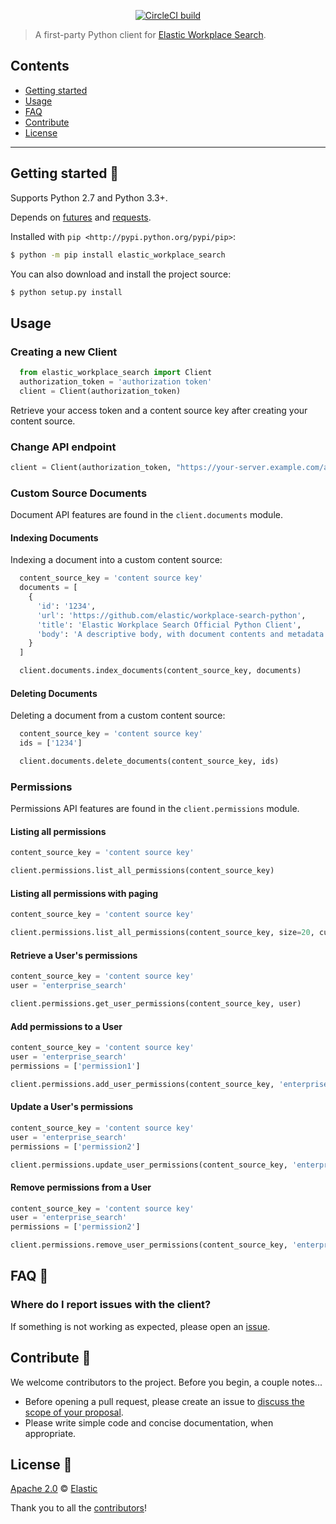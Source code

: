 <p align="center"><a href="https://img.shields.io/github/workflow/status/elastic/workplace-search-python/test"><img src="https://circleci.com/gh/elastic/workplace-search-python.svg" alt="CircleCI build"></a>

> A first-party Python client for [Elastic Workplace Search](https://www.elastic.co/workplace-search).

## Contents

+ [Getting started](#getting-started-)
+ [Usage](#usage)
+ [FAQ](#faq-)
+ [Contribute](#contribute-)
+ [License](#license-)

***

## Getting started 🐣

Supports Python 2.7 and Python 3.3+.

Depends on [futures](https://github.com/PythonCharmers/python-future) and [requests](https://github.com/requests/requests).

Installed with
`pip <http://pypi.python.org/pypi/pip>`:

```bash
$ python -m pip install elastic_workplace_search
```

You can also download and install the project source:

```bash
$ python setup.py install
```

## Usage

### Creating a new Client

```python
  from elastic_workplace_search import Client
  authorization_token = 'authorization token'
  client = Client(authorization_token)
```

Retrieve your access token and a content source key after creating your content source.

### Change API endpoint

```python
client = Client(authorization_token, "https://your-server.example.com/api/ws/v1")
```

### Custom Source Documents

Document API features are found in the `client.documents` module.

#### Indexing Documents

Indexing a document into a custom content source:

```python
  content_source_key = 'content source key'
  documents = [
    {
      'id': '1234',
      'url': 'https://github.com/elastic/workplace-search-python',
      'title': 'Elastic Workplace Search Official Python Client',
      'body': 'A descriptive body, with document contents and metadata'
    }
  ]

  client.documents.index_documents(content_source_key, documents)
```

#### Deleting Documents

Deleting a document from a custom content source:

```python
  content_source_key = 'content source key'
  ids = ['1234']

  client.documents.delete_documents(content_source_key, ids)
```

### Permissions

Permissions API features are found in the `client.permissions` module.

#### Listing all permissions

```python
content_source_key = 'content source key'

client.permissions.list_all_permissions(content_source_key)
```

#### Listing all permissions with paging

```python
content_source_key = 'content source key'

client.permissions.list_all_permissions(content_source_key, size=20, current=2)
```

#### Retrieve a User's permissions

```python
content_source_key = 'content source key'
user = 'enterprise_search'

client.permissions.get_user_permissions(content_source_key, user)
```

#### Add permissions to a User

```python
content_source_key = 'content source key'
user = 'enterprise_search'
permissions = ['permission1']

client.permissions.add_user_permissions(content_source_key, 'enterprise_search', { 'permissions': permissions })
```

#### Update a User's permissions

```python
content_source_key = 'content source key'
user = 'enterprise_search'
permissions = ['permission2']

client.permissions.update_user_permissions(content_source_key, 'enterprise_search', { 'permissions': permissions })
```

#### Remove permissions from a User

```python
content_source_key = 'content source key'
user = 'enterprise_search'
permissions = ['permission2']

client.permissions.remove_user_permissions(content_source_key, 'enterprise_search', { 'permissions': permissions })
```

## FAQ 🔮

### Where do I report issues with the client?

If something is not working as expected, please open an [issue](https://github.com/elastic/workplace-search-python/issues/new).

## Contribute 🚀

We welcome contributors to the project. Before you begin, a couple notes...

+ Before opening a pull request, please create an issue to [discuss the scope of your proposal](https://github.com/elastic/workplace-search-python/issues).
+ Please write simple code and concise documentation, when appropriate.

## License 📗

[Apache 2.0](https://github.com/elastic/workplace-search-python/blob/master/LICENSE.txt) © [Elastic](https://github.com/elastic)

Thank you to all the [contributors](https://github.com/elastic/workplace-search-python/graphs/contributors)!
